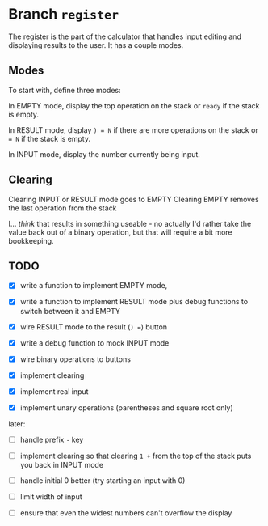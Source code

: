 # Branch `register`

The register is the part of the calculator that handles input editing and
displaying results to the user. It has a couple modes.

## Modes

To start with, define three modes:

In EMPTY mode, display the top operation on the stack or `ready` if the stack is
empty.

In RESULT mode, display `) = N` if there are more operations on the stack or `=
N` if the stack is empty.

In INPUT mode, display the number currently being input.

## Clearing

Clearing INPUT or RESULT mode goes to EMPTY
Clearing EMPTY removes the last operation from the stack

I... *think* that results in something useable - no actually I'd rather take the
value back out of a binary operation, but that will require a bit more bookkeeping.

## TODO

- [X]   write a function to implement EMPTY mode,

- [X]   write a function to implement RESULT mode plus debug functions to switch
        between it and EMPTY

- [X]   wire RESULT mode to the result (`) =`) button
- [X]   write a debug function to mock INPUT mode

- [X]   wire binary operations to buttons

- [X]   implement clearing

- [X]   implement real input

- [X]   implement unary operations
        (parentheses and square root only)

later:

- [ ]   handle prefix `-` key

- [ ]   implement clearing so that clearing `1 +` from the top of the stack puts
        you back in INPUT mode

- [ ]   handle initial 0 better (try starting an input with 0)
- [ ]   limit width of input
- [ ]   ensure that even the widest numbers can't overflow the display
